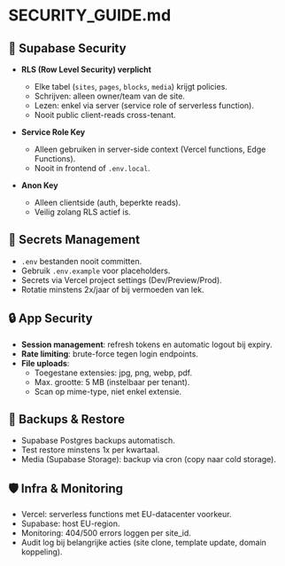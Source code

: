 # SECURITY_GUIDE.md

## 🔐 Supabase Security
- **RLS (Row Level Security) verplicht**  
  - Elke tabel (`sites`, `pages`, `blocks`, `media`) krijgt policies.  
  - Schrijven: alleen owner/team van de site.  
  - Lezen: enkel via server (service role of serverless function).  
  - Nooit public client-reads cross-tenant.

- **Service Role Key**
  - Alleen gebruiken in server-side context (Vercel functions, Edge Functions).
  - Nooit in frontend of `.env.local`.

- **Anon Key**
  - Alleen clientside (auth, beperkte reads).
  - Veilig zolang RLS actief is.

## 🔑 Secrets Management
- `.env` bestanden nooit committen.
- Gebruik `.env.example` voor placeholders.
- Secrets via Vercel project settings (Dev/Preview/Prod).
- Rotatie minstens 2x/jaar of bij vermoeden van lek.

## 🔒 App Security
- **Session management**: refresh tokens en automatic logout bij expiry.
- **Rate limiting**: brute-force tegen login endpoints.
- **File uploads**:
  - Toegestane extensies: jpg, png, webp, pdf.
  - Max. grootte: 5 MB (instelbaar per tenant).
  - Scan op mime-type, niet enkel extensie.

## 🔄 Backups & Restore
- Supabase Postgres backups automatisch.
- Test restore minstens 1x per kwartaal.
- Media (Supabase Storage): backup via cron (copy naar cold storage).

## 🛡 Infra & Monitoring
- Vercel: serverless functions met EU-datacenter voorkeur.
- Supabase: host EU-region.
- Monitoring: 404/500 errors loggen per site_id.
- Audit log bij belangrijke acties (site clone, template update, domain koppeling).

